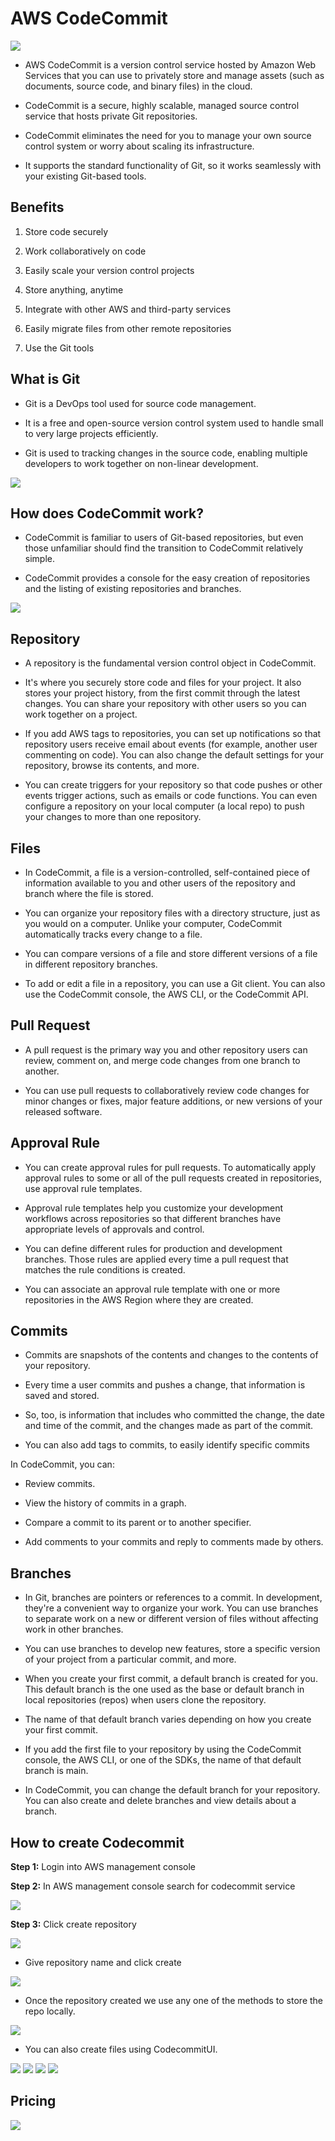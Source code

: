# AWS CodeCommit

<img src="https://github.com/Vennilavan12/zen-class-devops-documentation/blob/main/010%20-%20AWS/img/cc1.png">

+ AWS CodeCommit is a version control service hosted by Amazon Web Services that you can use to privately store and manage assets (such as documents, source code, and binary files) in the cloud.

+ CodeCommit is a secure, highly scalable, managed source control service that hosts private Git repositories.

+ CodeCommit eliminates the need for you to manage your own source control system or worry about scaling its infrastructure.

+ It supports the standard functionality of Git, so it works seamlessly with your existing Git-based tools.

## Benefits

1. Store code securely

2. Work collaboratively on code

3. Easily scale your version control projects

4. Store anything, anytime

5. Integrate with other AWS and third-party services

6. Easily migrate files from other remote repositories

7. Use the Git tools

## What is Git

+ Git is a DevOps tool used for source code management. 

+ It is a free and open-source version control system used to handle small to very large projects efficiently. 

+ Git is used to tracking changes in the source code, enabling multiple developers to work together on non-linear development.

<img src="https://github.com/Vennilavan12/zen-class-devops-documentation/blob/main/010%20-%20AWS/img/cc2.png">

## How does CodeCommit work?

+ CodeCommit is familiar to users of Git-based repositories, but even those unfamiliar should find the transition to CodeCommit relatively simple. 

+ CodeCommit provides a console for the easy creation of repositories and the listing of existing repositories and branches.

<img src="https://github.com/Vennilavan12/zen-class-devops-documentation/blob/main/010%20-%20AWS/img/cc4.png">

## Repository

+ A repository is the fundamental version control object in CodeCommit.

+ It's where you securely store code and files for your project. It also stores your project history, from the first commit through the latest changes. You can share your repository with other users so you can work together on a project.

+ If you add AWS tags to repositories, you can set up notifications so that repository users receive email about events (for example, another user commenting on code). You can also change the default settings for your repository, browse its contents, and more.

+ You can create triggers for your repository so that code pushes or other events trigger actions, such as emails or code functions. You can even configure a repository on your local computer (a local repo) to push your changes to more than one repository.

## Files

+ In CodeCommit, a file is a version-controlled, self-contained piece of information available to you and other users of the repository and branch where the file is stored.
  
+ You can organize your repository files with a directory structure, just as you would on a computer. Unlike your computer, CodeCommit automatically tracks every change to a file.

+ You can compare versions of a file and store different versions of a file in different repository branches.

+ To add or edit a file in a repository, you can use a Git client. You can also use the CodeCommit console, the AWS CLI, or the CodeCommit API.

## Pull Request

+ A pull request is the primary way you and other repository users can review, comment on, and merge code changes from one branch to another.

+ You can use pull requests to collaboratively review code changes for minor changes or fixes, major feature additions, or new versions of your released software.

## Approval Rule

+ You can create approval rules for pull requests. To automatically apply approval rules to some or all of the pull requests created in repositories, use approval rule templates.

+ Approval rule templates help you customize your development workflows across repositories so that different branches have appropriate levels of approvals and control.

+ You can define different rules for production and development branches. Those rules are applied every time a pull request that matches the rule conditions is created.

+ You can associate an approval rule template with one or more repositories in the AWS Region where they are created.

## Commits

+ Commits are snapshots of the contents and changes to the contents of your repository.

+ Every time a user commits and pushes a change, that information is saved and stored.

+ So, too, is information that includes who committed the change, the date and time of the commit, and the changes made as part of the commit.

+ You can also add tags to commits, to easily identify specific commits

In CodeCommit, you can:

  + Review commits.

  + View the history of commits in a graph.

  + Compare a commit to its parent or to another specifier.

  + Add comments to your commits and reply to comments made by others.

## Branches

+ In Git, branches are pointers or references to a commit. In development, they're a convenient way to organize your work. You can use branches to separate work on a new or different version of files without affecting work in other branches. 

+ You can use branches to develop new features, store a specific version of your project from a particular commit, and more.

+ When you create your first commit, a default branch is created for you. This default branch is the one used as the base or default branch in local repositories (repos) when users clone the repository.

+ The name of that default branch varies depending on how you create your first commit.

+ If you add the first file to your repository by using the CodeCommit console, the AWS CLI, or one of the SDKs, the name of that default branch is main.

+ In CodeCommit, you can change the default branch for your repository. You can also create and delete branches and view details about a branch.

## How to create Codecommit

**Step 1:** Login into AWS management console

**Step 2:** In AWS management console search for codecommit service

<img src="https://github.com/Vennilavan12/zen-class-devops-documentation/blob/main/010%20-%20AWS/img/cc3.png">

**Step 3:** Click create repository

<img src="https://github.com/Vennilavan12/zen-class-devops-documentation/blob/main/010%20-%20AWS/img/cc5.png">

+ Give repository name and click create 

<img src="https://github.com/Vennilavan12/zen-class-devops-documentation/blob/main/010%20-%20AWS/img/cc6.png">

+ Once the repository created we use any one of the methods to store the repo locally.

<img src="https://github.com/Vennilavan12/zen-class-devops-documentation/blob/main/010%20-%20AWS/img/cc7.png">

+ You can also create files using CodecommitUI.

<img src="https://github.com/Vennilavan12/zen-class-devops-documentation/blob/main/010%20-%20AWS/img/cc8.png">

<img src="https://github.com/Vennilavan12/zen-class-devops-documentation/blob/main/010%20-%20AWS/img/cc9.png">

<img src="https://github.com/Vennilavan12/zen-class-devops-documentation/blob/main/010%20-%20AWS/img/cc11.png">

<img src="https://github.com/Vennilavan12/zen-class-devops-documentation/blob/main/010%20-%20AWS/img/cc12.png">

<mg src="https://github.com/Vennilavan12/zen-class-devops-documentation/blob/main/010%20-%20AWS/img/c13.png">

## Pricing

<img src="https://github.com/Vennilavan12/zen-class-devops-documentation/blob/main/010%20-%20AWS/img/cc10.png">











































